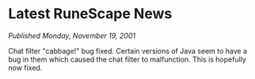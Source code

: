 # Latest RuneScape News
*Published Monday, November 19, 2001*

Chat filter "cabbage!" bug fixed. Certain versions of Java seem to have a bug in them which caused the chat filter to malfunction. This is hopefully now fixed.

